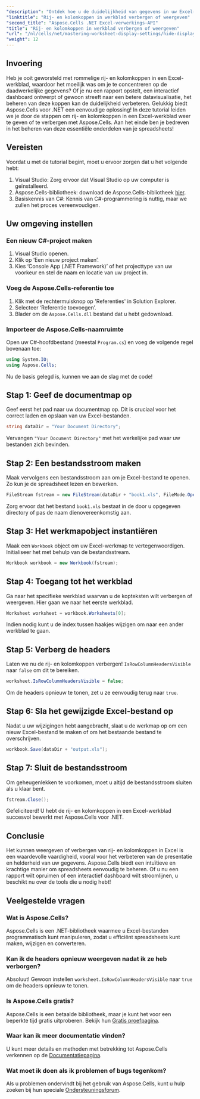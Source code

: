 ```yaml
---
"description": "Ontdek hoe u de duidelijkheid van gegevens in uw Excel-werkbladen kunt verbeteren door rij- en kolomkoppen effectief weer te geven of te verbergen met behulp van de Aspose.Cells-bibliotheek voor .NET."
"linktitle": "Rij- en kolomkoppen in werkblad verbergen of weergeven"
"second_title": "Aspose.Cells .NET Excel-verwerkings-API"
"title": "Rij- en kolomkoppen in werkblad verbergen of weergeven"
"url": "/nl/cells/net/mastering-worksheet-display-settings/hide-display-row-column-headers/"
"weight": 12
---
```


## Invoering

Heb je ooit geworsteld met rommelige rij- en kolomkoppen in een Excel-werkblad, waardoor het moeilijk was om je te concentreren op de daadwerkelijke gegevens? Of je nu een rapport opstelt, een interactief dashboard ontwerpt of gewoon streeft naar een betere datavisualisatie, het beheren van deze koppen kan de duidelijkheid verbeteren. Gelukkig biedt Aspose.Cells voor .NET een eenvoudige oplossing! In deze tutorial leiden we je door de stappen om rij- en kolomkoppen in een Excel-werkblad weer te geven of te verbergen met Aspose.Cells. Aan het einde ben je bedreven in het beheren van deze essentiële onderdelen van je spreadsheets!

## Vereisten

Voordat u met de tutorial begint, moet u ervoor zorgen dat u het volgende hebt:

1. Visual Studio: Zorg ervoor dat Visual Studio op uw computer is geïnstalleerd.
2. Aspose.Cells-bibliotheek: download de Aspose.Cells-bibliotheek [hier](https://releases.aspose.com/cells/net/).
3. Basiskennis van C#: Kennis van C#-programmering is nuttig, maar we zullen het proces vereenvoudigen.

## Uw omgeving instellen

### Een nieuw C#-project maken

1. Visual Studio openen.
2. Klik op ‘Een nieuw project maken’.
3. Kies ‘Console App (.NET Framework)’ of het projecttype van uw voorkeur en stel de naam en locatie van uw project in.

### Voeg de Aspose.Cells-referentie toe

1. Klik met de rechtermuisknop op 'Referenties' in Solution Explorer.
2. Selecteer ‘Referentie toevoegen’.
3. Blader om de `Aspose.Cells.dll` bestand dat u hebt gedownload.

### Importeer de Aspose.Cells-naamruimte

Open uw C#-hoofdbestand (meestal `Program.cs`) en voeg de volgende regel bovenaan toe:

```csharp
using System.IO;
using Aspose.Cells;
```

Nu de basis gelegd is, kunnen we aan de slag met de code!

## Stap 1: Geef de documentmap op

Geef eerst het pad naar uw documentmap op. Dit is cruciaal voor het correct laden en opslaan van uw Excel-bestanden.

```csharp
string dataDir = "Your Document Directory";
```

Vervangen `"Your Document Directory"` met het werkelijke pad waar uw bestanden zich bevinden.

## Stap 2: Een bestandsstroom maken

Maak vervolgens een bestandsstroom aan om je Excel-bestand te openen. Zo kun je de spreadsheet lezen en bewerken.

```csharp
FileStream fstream = new FileStream(dataDir + "book1.xls", FileMode.Open);
```

Zorg ervoor dat het bestand `book1.xls` bestaat in de door u opgegeven directory of pas de naam dienovereenkomstig aan.

## Stap 3: Het werkmapobject instantiëren

Maak een `Workbook` object om uw Excel-werkmap te vertegenwoordigen. Initialiseer het met behulp van de bestandsstream.

```csharp
Workbook workbook = new Workbook(fstream);
```

## Stap 4: Toegang tot het werkblad

Ga naar het specifieke werkblad waarvan u de kopteksten wilt verbergen of weergeven. Hier gaan we naar het eerste werkblad.

```csharp
Worksheet worksheet = workbook.Worksheets[0];
```

Indien nodig kunt u de index tussen haakjes wijzigen om naar een ander werkblad te gaan.

## Stap 5: Verberg de headers

Laten we nu de rij- en kolomkoppen verbergen! `IsRowColumnHeadersVisible` naar `false` om dit te bereiken.

```csharp
worksheet.IsRowColumnHeadersVisible = false;
```

Om de headers opnieuw te tonen, zet u ze eenvoudig terug naar `true`.

## Stap 6: Sla het gewijzigde Excel-bestand op

Nadat u uw wijzigingen hebt aangebracht, slaat u de werkmap op om een nieuw Excel-bestand te maken of om het bestaande bestand te overschrijven.

```csharp
workbook.Save(dataDir + "output.xls");
```

## Stap 7: Sluit de bestandsstroom

Om geheugenlekken te voorkomen, moet u altijd de bestandsstroom sluiten als u klaar bent.

```csharp
fstream.Close();
```

Gefeliciteerd! U hebt de rij- en kolomkoppen in een Excel-werkblad succesvol bewerkt met Aspose.Cells voor .NET.

## Conclusie

Het kunnen weergeven of verbergen van rij- en kolomkoppen in Excel is een waardevolle vaardigheid, vooral voor het verbeteren van de presentatie en helderheid van uw gegevens. Aspose.Cells biedt een intuïtieve en krachtige manier om spreadsheets eenvoudig te beheren. Of u nu een rapport wilt opruimen of een interactief dashboard wilt stroomlijnen, u beschikt nu over de tools die u nodig hebt!

## Veelgestelde vragen

### Wat is Aspose.Cells?
Aspose.Cells is een .NET-bibliotheek waarmee u Excel-bestanden programmatisch kunt manipuleren, zodat u efficiënt spreadsheets kunt maken, wijzigen en converteren.

### Kan ik de headers opnieuw weergeven nadat ik ze heb verborgen?
Absoluut! Gewoon instellen `worksheet.IsRowColumnHeadersVisible` naar `true` om de headers opnieuw te tonen.

### Is Aspose.Cells gratis?
Aspose.Cells is een betaalde bibliotheek, maar je kunt het voor een beperkte tijd gratis uitproberen. Bekijk hun [Gratis proefpagina](https://releases.aspose.com/).

### Waar kan ik meer documentatie vinden?
U kunt meer details en methoden met betrekking tot Aspose.Cells verkennen op de [Documentatiepagina](https://reference.aspose.com/cells/net/).

### Wat moet ik doen als ik problemen of bugs tegenkom?
Als u problemen ondervindt bij het gebruik van Aspose.Cells, kunt u hulp zoeken bij hun speciale [Ondersteuningsforum](https://forum.aspose.com/c/cells/9).